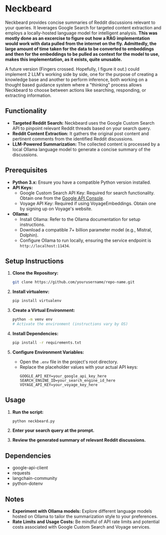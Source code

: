 # Neckbeard

Neckbeard provides concise summaries of Reddit discussions relevant to your queries. It leverages Google Search for targeted content extraction and employs a locally-hosted language model for intelligent analysis. **This was mostly done as an excercise to figure out how a RAG implementation would work with data pulled from the internet on the fly. Admittedly, the large amount of time taken for the data to be converted to embeddings and then for the embeddings to be pulled as context for the model to use, makes this implementation, as it exists, quite unusable.**

A future version (Fingers crossed. Hopefully, I figure it out.) could implement 2 LLM's working side by side, one for the purpose of creating a knowledge base and another to perform inference, both working on a thought based guidance system where a "thinking" process allows Neckbeard to choose between actions like searching, responding, or extracting information.

## Functionality

- **Targeted Reddit Search:** Neckbeard uses the Google Custom Search API to pinpoint relevant Reddit threads based on your search query.
- **Reddit Content Extraction:** It gathers the original post content and pertinent comments from the identified Reddit discussions.
- **LLM-Powered Summarization:** The collected content is processed by a local Ollama language model to generate a concise summary of the discussions.

## Prerequisites

- **Python 3.x:** Ensure you have a compatible Python version installed.
- **API Keys:**
  - Google Custom Search API Key: Required for search functionality. Obtain one from the [Google API Console](https://console.cloud.google.com/apis/dashboard).
  - Voyage API Key: Required if using VoyageEmbeddings. Obtain one by signing up on Voyage's website.
- **Ollama:**
  - Install Ollama: Refer to the Ollama documentation for setup instructions.
  - Download a compatible 7+ billion parameter model (e.g., Mistral, Dolphin).
  - Configure Ollama to run locally, ensuring the service endpoint is `http://localhost:11434`.

## Setup Instructions

1. **Clone the Repository:**

   ```bash
   git clone https://github.com/yourusername/repo-name.git
   ```

2. **Install virtualenv:**

   ```bash
   pip install virtualenv
   ```

3. **Create a Virtual Environment:**

   ```bash
   python -m venv env
   # Activate the environment (instructions vary by OS)
   ```

4. **Install Dependencies:**

   ```bash
   pip install -r requirements.txt
   ```

5. **Configure Environment Variables:**

   - Open the `.env` file in the project's root directory.
   - Replace the placeholder values with your actual API keys:
     ```plaintext
     GOOGLE_API_KEY=your_google_api_key_here
     SEARCH_ENGINE_ID=your_search_engine_id_here
     VOYAGE_API_KEY=your_voyage_key_here
     ```

## Usage

1. **Run the script:**

   ```bash
   python neckbeard.py
   ```

2. **Enter your search query at the prompt.**

3. **Review the generated summary of relevant Reddit discussions.**

## Dependencies

- google-api-client
- requests
- langchain-community
- python-dotenv

## Notes

- **Experiment with Ollama models:** Explore different language models hosted on Ollama to tailor the summarization style to your preferences.
- **Rate Limits and Usage Costs:** Be mindful of API rate limits and potential costs associated with Google Custom Search and Voyage services.
